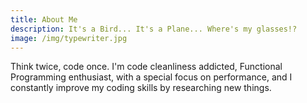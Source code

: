 ```yaml
---
title: About Me
description: It's a Bird... It's a Plane... Where's my glasses!?
image: /img/typewriter.jpg
---
```


Think twice, code once.
I'm code cleanliness addicted, Functional Programming enthusiast,
with a special focus on performance,
and I constantly improve my coding skills by researching new things.
